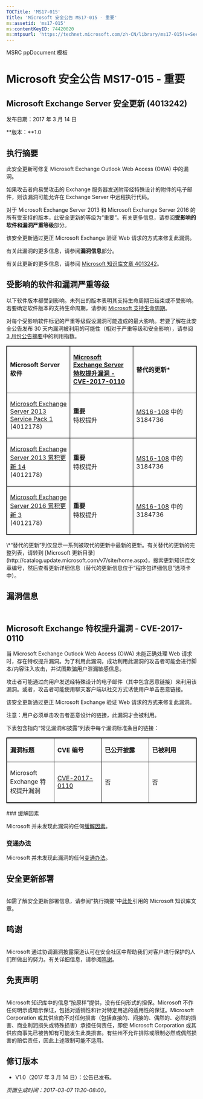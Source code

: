 ```yaml
---
TOCTitle: 'MS17-015'
Title: 'Microsoft 安全公告 MS17-015 - 重要'
ms:assetid: 'ms17-015'
ms:contentKeyID: 74420020
ms:mtpsurl: 'https://technet.microsoft.com/zh-CN/library/ms17-015(v=Security.10)'
---
```


MSRC ppDocument 模板

Microsoft 安全公告 MS17-015 - 重要
==================================

Microsoft Exchange Server 安全更新 (4013242)
--------------------------------------------

发布日期：2017 年 3 月 14 日

**版本：**1.0

执行摘要
--------

此安全更新可修复 Microsoft Exchange Outlook Web Access (OWA) 中的漏洞。

如果攻击者向易受攻击的 Exchange 服务器发送附带经特殊设计的附件的电子邮件，则该漏洞可能允许在 Exchange Server 中远程执行代码。

对于 Microsoft Exchange Server 2013 和 Microsoft Exchange Server 2016 的所有受支持的版本，此安全更新的等级为“重要”。有关更多信息，请参阅**受影响的软件和漏洞严重等级**部分。

该安全更新通过更正 Microsoft Exchange 验证 Web 请求的方式来修复此漏洞。

有关此漏洞的更多信息，请参阅**漏洞信息**部分。

有关此更新的更多信息，请参阅 [Microsoft 知识库文章 4013242](https://support.microsoft.com/zh-cn/help/4013242)。

受影响的软件和漏洞严重等级
--------------------------

以下软件版本都受到影响。未列出的版本表明其支持生命周期已结束或不受影响。若要确定软件版本的支持生命周期，请参阅 [Microsoft 支持生命周期](http://go.microsoft.com/fwlink/?linkid=21742)。

对每个受影响软件标记的严重等级假设漏洞可能造成的最大影响。若要了解在此安全公告发布 30 天内漏洞被利用的可能性（相对于严重等级和安全影响），请参阅 [3 月份公告摘要](https://technet.microsoft.com/zh-cn/library/security/ms17-mar)中的利用指数。

<p> </p>
<table style="border:1px solid black;">
<colgroup>
<col width="33%" />
<col width="33%" />
<col width="33%" />
</colgroup>
<tbody>
<tr class="odd">
<td style="border:1px solid black;"><p><strong>Microsoft Server 软件</strong></p></td>
<td style="border:1px solid black;"><p><a href="http://www.cve.mitre.org/cgi-bin/cvename.cgi?name=cve-2017-0110"><strong>Microsoft Exchange Server 特权提升漏洞 - CVE-2017-0110</strong></a></p></td>
<td style="border:1px solid black;"><p><strong>替代的更新*</strong></p></td>
</tr>  
<tr class="even">
<td style="border:1px solid black;"><p><a href="http://www.microsoft.com/downloads/zh-cn/details.aspx?familyid=1dc2c189-2d5d-4f86-9049-aa403af9c143&amp;displaylang=zh-cn">Microsoft Exchange Server 2013 Service Pack 1</a><br />
(4012178)</p></td>
<td style="border:1px solid black;"><p><strong>重要<br />
</strong>特权提升</p></td>
<td style="border:1px solid black;"><p><a href="http://go.microsoft.com/fwlink/?linkid=824829">MS16-108</a> 中的 3184736</p></td>
</tr>  
<tr class="odd">
<td style="border:1px solid black;"><p><a href="http://www.microsoft.com/downloads/zh-cn/details.aspx?familyid=7d376a06-0941-442b-a57e-37c821398c5c&amp;displaylang=zh-cn">Microsoft Exchange Server 2013 累积更新 14</a><br />
(4012178)</p></td>
<td style="border:1px solid black;"><p><strong>重要<br />
</strong>特权提升</p></td>
<td style="border:1px solid black;"><p><a href="http://go.microsoft.com/fwlink/?linkid=824829">MS16-108</a> 中的 3184736</p></td>
</tr>  
<tr class="even">
<td style="border:1px solid black;"><p><a href="http://www.microsoft.com/downloads/zh-cn/details.aspx?familyid=24370e12-50a1-4477-a664-11777eb93520&amp;displaylang=zh-cn">Microsoft Exchange Server 2016 累积更新 3</a><br />
(4012178)</p></td>
<td style="border:1px solid black;"><p><strong>重要<br />
</strong>特权提升</p></td>
<td style="border:1px solid black;"><p><a href="http://go.microsoft.com/fwlink/?linkid=824829">MS16-108</a> 中的 3184736</p></td>
</tr>  
</tbody>  
</table>
<p> </p>  
\*“替代的更新”列仅显示一系列被取代的更新中最新的更新。有关替代的更新的完整列表，请转到 [Microsoft 更新目录](http://catalog.update.microsoft.com/v7/site/home.aspx)，搜索更新知识库文章编号，然后查看更新详细信息（替代的更新信息位于“程序包详细信息”选项卡中）。
  
漏洞信息  
--------
  
<span id="sectionToggle2"></span>  
Microsoft Exchange 特权提升漏洞 - CVE-2017-0110  
-----------------------------------------------
  
当 Microsoft Exchange Outlook Web Access (OWA) 未能正确处理 Web 请求时，存在特权提升漏洞。为了利用此漏洞，成功利用此漏洞的攻击者可能会进行脚本/内容注入攻击，并试图欺骗用户泄漏敏感信息。
  
攻击者可能通过向用户发送经特殊设计的电子邮件（其中包含恶意链接）来利用该漏洞。或者，攻击者可能使用聊天客户端以社交方式诱使用户单击恶意链接。
  
该安全更新通过更正 Microsoft Exchange 验证 Web 请求的方式来修复此漏洞。
  
注意：用户必须单击攻击者恶意设计的链接，此漏洞才会被利用。
  
下表包含指向“常见漏洞和披露”列表中每个漏洞标准条目的链接：

<p> </p>
<table style="border:1px solid black;">  
<colgroup>  
<col width="25%" />  
<col width="25%" />  
<col width="25%" />  
<col width="25%" />  
</colgroup>  
<tbody>  
<tr class="odd">
<td style="border:1px solid black;"><p><strong>漏洞标题</strong></p></td>
<td style="border:1px solid black;"><p><strong>CVE 编号</strong></p></td>
<td style="border:1px solid black;"><p><strong>已公开披露</strong></p></td>
<td style="border:1px solid black;"><p><strong>已被利用</strong></p></td>
</tr>  
<tr class="even">
<td style="border:1px solid black;"><p>Microsoft Exchange 特权提升漏洞</p></td>
<td style="border:1px solid black;"><p><a href="http://www.cve.mitre.org/cgi-bin/cvename.cgi?name=cve-2017-0110">CVE-2017-0110</a></p></td>
<td style="border:1px solid black;"><p>否</p></td>
<td style="border:1px solid black;"><p>否</p></td>
</tr>  
</tbody>  
</table>
<p> </p>  
### 缓解因素
  
Microsoft 并未发现此漏洞的任何[缓解因素](https://technet.microsoft.com/zh-cn/library/security/dn848375.aspx)。
  
### 变通办法
  
Microsoft 并未发现此漏洞的任何[变通办法](https://technet.microsoft.com/zh-cn/library/security/dn848375.aspx)。
  
安全更新部署  
------------
  
<span id="sectionToggle3"></span>  
如需了解安全更新部署信息，请参阅“执行摘要”中[此处](#kbarticle)引用的 Microsoft 知识库文章。
  
鸣谢  
----
  
<span id="sectionToggle4"></span>  
Microsoft 通过协调漏洞披露渠道认可在安全社区中帮助我们对客户进行保护的人们所做出的努力。有关详细信息，请参阅[鸣谢](https://technet.microsoft.com/zh-cn/library/security/mt745121.aspx)。
  
免责声明  
--------
  
<span id="sectionToggle5"></span>  
Microsoft 知识库中的信息“按原样”提供，没有任何形式的担保。Microsoft 不作任何明示或暗示保证，包括对适销性和针对特定用途的适用性的保证。Microsoft Corporation 或其供应商不对任何损害（包括直接的、间接的、偶然的、必然的损害、商业利润损失或特殊损害）承担任何责任，即使 Microsoft Corporation 或其供应商事先已被告知有可能发生此类损害。有些州不允许排除或限制必然或偶然损害的赔偿责任，因此上述限制可能不适用。
  
修订版本  
--------
  
<span id="sectionToggle6"></span>  
-   V1.0（2017 年 3 月 14 日）：公告已发布。
  
*页面生成时间：2017-03-07 11:20-08:00。*
